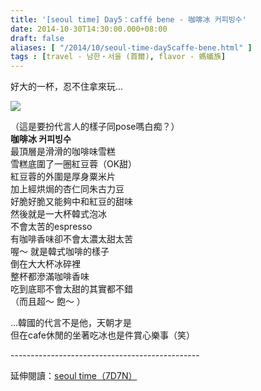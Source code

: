 ```yaml
---
title: '[seoul time] Day5：caffé bene - 咖啡冰 커피빙수'
date: 2014-10-30T14:30:00.000+08:00
draft: false
aliases: [ "/2014/10/seoul-time-day5caffe-bene.html" ]
tags : [travel - 남한・서울 (首爾), flavor - 螞蟻族]
---
```


好大的一杯，忍不住拿來玩...  

[![](https://2.bp.blogspot.com/-ntWM_H8sXv8/XE2Q2USnlrI/AAAAAAAAHd4/uSkCVZJT1lo-USQfBih0494gQOoPGoxIACLcBGAs/s640/15010771863_4c7bd3c279_z.jpg)](https://2.bp.blogspot.com/-ntWM_H8sXv8/XE2Q2USnlrI/AAAAAAAAHd4/uSkCVZJT1lo-USQfBih0494gQOoPGoxIACLcBGAs/s1600/15010771863_4c7bd3c279_z.jpg)

（這是要扮代言人的樣子同pose嗎白痴？）  
**咖啡冰 커피빙수**  
最頂層是滑滑的咖啡味雪糕  
雪糕底圍了一圈紅豆蓉（OK甜）  
紅豆蓉的外圍是厚身粟米片  
加上經烘焗的杏仁同朱古力豆  
好脆好脆又能夠中和紅豆的甜味  
然後就是一大杯韓式泡冰  
不會太苦的espresso  
有咖啡香味卻不會太濃太甜太苦  
喔～ 就是韓式咖啡的樣子  
倒在大大杯冰碎裡  
整杯都滲滿咖啡香味  
吃到底耶不會太甜的其實都不錯  
（而且超～ 飽～ ）  
  
...韓國的代言不是他，天朝才是  
但在cafe休閒的坐著吃冰也是件賞心樂事（笑）  
  
\-----------------------------------------------  
  
延伸閱讀：[seoul time（7D7N）](http://www.hidie.net/2014/11/seoul-time7d7n.html)